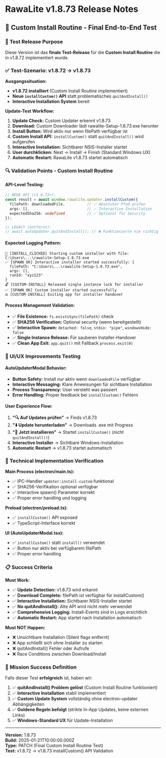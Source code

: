 # RawaLite v1.8.73 Release Notes
## 🧪 **Custom Install Routine - Final End-to-End Test**

### 🎯 **Test Release Purpose**

Diese Version ist das **finale Test-Release** für die **Custom Install Routine** die in v1.8.72 implementiert wurde.

### ✅ **Test-Szenario: v1.8.72 → v1.8.73**

**Ausgangssituation:**
- **v1.8.72 installiert** (Custom Install Routine implementiert)
- **Neue `installCustom()` API** statt problematisches `quitAndInstall()`
- **Interactive Installation System** bereit

**Update-Test Workflow:**
1. **Update Check:** Custom Updater erkennt v1.8.73
2. **Download:** Custom Downloader lädt rawalite-Setup-1.8.73.exe herunter
3. **Install Button:** Wird aktiv nur wenn filePath verfügbar ist
4. **Custom Install API:** `installCustom()` statt `quitAndInstall()` wird aufgerufen
5. **Interactive Installation:** Sichtbarer NSIS-Installer startet
6. **User durchklicken:** Next → Install → Finish (Standard Windows UX)
7. **Automatic Restart:** RawaLite v1.8.73 startet automatisch

### 🔍 **Validation Points - Custom Install Routine**

#### **API-Level Testing:**
```typescript
// NEUE API (v1.8.72+):
const result = await window.rawalite.updater.installCustom({
  filePath: downloadedFile,          // ✅ Absoluter Pfad prüfen
  args: [],                          // ✅ Interactive Installation
  expectedSha256: undefined          // ✅ Optional für Security
});

// LEGACY (entfernt):
// await autoUpdater.quitAndInstall(); // ❌ Funktionierte nie richtig
```

#### **Expected Logging Pattern:**
```
🚀 [INSTALL_CLICKED] Starting custom installer with file: C:\Users\...\rawalite-Setup-1.8.73.exe
✅ [SPAWN_OK] Interactive installer started successfully: {
  filePath: "C:\Users\...\rawalite-Setup-1.8.73.exe",
  args: [],
  runId: "xyz123"
}
🔓 [CUSTOM-INSTALL] Released single instance lock for installer
✅ [SPAWN_OK] Custom installer started successfully
🔚 [CUSTOM-INSTALL] Exiting app for installer handover
```

#### **Process Management Validation:**
- ✅ **File Existence:** `fs.existsSync(filePath)` check
- ✅ **SHA256 Verification:** Optional security (wenn bereitgestellt)
- ✅ **Interactive Spawn:** `detached: false`, `stdio: "pipe"`, `windowsHide: false`
- ✅ **Single Instance Release:** Für sauberen Installer-Handover
- ✅ **Clean App Exit:** `app.quit()` mit Fallback `process.exit(0)`

### 🎨 **UI/UX Improvements Testing**

#### **AutoUpdaterModal Behavior:**
- **Button Safety:** Install nur aktiv wenn `downloadedFile` verfügbar
- **Interactive Messaging:** Klare Anweisungen für sichtbare Installation
- **Process Transparency:** User versteht was passiert
- **Error Handling:** Proper feedback bei `installCustom()` Fehlern

#### **User Experience Flow:**
1. **"🔍 Auf Updates prüfen"** → Finds v1.8.73
2. **"⬇️ Update herunterladen"** → Downloads .exe mit Progress
3. **"🚀 Jetzt installieren"** → Startet `installCustom()` (nicht `quitAndInstall()`)
4. **Interactive Installer** → Sichtbare Windows-Installation
5. **Automatic Restart** → v1.8.73 startet automatisch

### 🔧 **Technical Implementation Verification**

**Main Process (electron/main.ts):**
- ✅ IPC-Handler `updater:install-custom` funktional
- ✅ SHA256-Verifikation optional verfügbar
- ✅ Interactive spawn() Parameter korrekt
- ✅ Proper error handling und logging

**Preload (electron/preload.ts):**
- ✅ `installCustom()` API exposed
- ✅ TypeScript-Interface korrekt

**UI (AutoUpdaterModal.tsx):**
- ✅ `installCustom()` statt `install()` verwendet
- ✅ Button nur aktiv bei verfügbarem filePath
- ✅ Proper error handling

### 📋 **Success Criteria**

**Must Work:**
- ✅ **Update Detection:** v1.8.73 wird erkannt
- ✅ **Download Complete:** filePath ist verfügbar für installCustom()
- ✅ **Interactive Installation:** Sichtbarer NSIS-Installer startet
- ✅ **No quitAndInstall():** Alte API wird nicht mehr verwendet
- ✅ **Comprehensive Logging:** Install-Events sind in Logs ersichtlich
- ✅ **Automatic Restart:** App startet nach Installation automatisch

**Must NOT Happen:**
- ❌ Unsichtbare Installation (Silent flags entfernt)
- ❌ App schließt sich ohne Installer zu starten
- ❌ quitAndInstall() Fehler oder Aufrufe
- ❌ Race Conditions zwischen Download/Install

### 🎊 **Mission Success Definition**

Falls dieser Test **erfolgreich** ist, haben wir:
1. ✅ **quitAndInstall() Problem gelöst** (Custom Install Routine funktioniert)
2. ✅ **Interactive Installation** stabil implementiert 
3. ✅ **Custom Update System** vollständig ohne electron-updater Abhängigkeiten
4. ✅ **Goldene Regeln befolgt** (strikte In-App Updates, keine externen Links)
5. ✅ **Windows-Standard UX** für Update-Installation

---

**Version:** 1.8.73  
**Build:** 2025-01-21T10:00:00.000Z  
**Type:** PATCH (Final Custom Install Routine Test)  
**Test:** v1.8.72 → v1.8.73 installCustom() API Validation